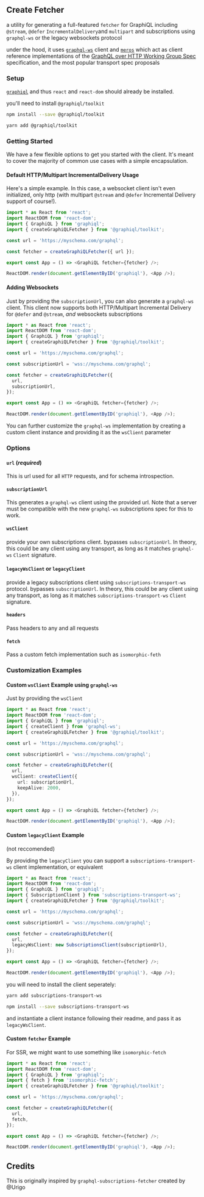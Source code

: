 ## Create Fetcher

a utility for generating a full-featured `fetcher` for GraphiQL including `@stream`, `@defer` `IncrementalDelivery`and `multipart` and subscriptions using `graphql-ws` or the legacy websockets protocol

under the hood, it uses [`graphql-ws`](https://www.npmjs.com/package/graphql-ws) client and [`meros`](https://www.npmjs.com/package/meros) which act as client reference implementations of the [GraphQL over HTTP Working Group Spec](https://github.com/graphql/graphql-over-http) specification, and the most popular transport spec proposals

### Setup

[`graphiql`](https://npmjs.com/package/graphiql) and thus `react` and `react-dom` should already be installed.

you'll need to install `@graphiql/toolkit`

```bash
npm install --save @graphiql/toolkit
```

```bash
yarn add @graphiql/toolkit
```

### Getting Started

We have a few flexible options to get you started with the client. It's meant to cover the majority of common use cases with a simple encapsulation.

#### Default HTTP/Multipart IncrementalDelivery Usage

Here's a simple example. In this case, a websocket client isn't even initialized, only http (with multipart `@stream` and `@defer` Incremental Delivery support of course!).

```ts
import * as React from 'react';
import ReactDOM from 'react-dom';
import { GraphiQL } from 'graphiql';
import { createGraphiQLFetcher } from '@graphiql/toolkit';

const url = 'https://myschema.com/graphql';

const fetcher = createGraphiQLFetcher({ url });

export const App = () => <GraphiQL fetcher={fetcher} />;

ReactDOM.render(document.getElementByID('graphiql'), <App />);
```

#### Adding Websockets

Just by providing the `subscriptionUrl`, you can also generate a `graphql-ws` client. This client now supports both HTTP/Multipart Incremental Delivery for `@defer` and `@stream`, _and_ websockets subscriptions

```ts
import * as React from 'react';
import ReactDOM from 'react-dom';
import { GraphiQL } from 'graphiql';
import { createGraphiQLFetcher } from '@graphiql/toolkit';

const url = 'https://myschema.com/graphql';

const subscriptionUrl = 'wss://myschema.com/graphql';

const fetcher = createGraphiQLFetcher({
  url,
  subscriptionUrl,
});

export const App = () => <GraphiQL fetcher={fetcher} />;

ReactDOM.render(document.getElementByID('graphiql'), <App />);
```

You can further customize the `graphql-ws` implementation by creating a custom client instance and providing it as the `wsClient` parameter

### Options

#### `url` (_required_)

This is url used for all `HTTP` requests, and for schema introspection.

#### `subscriptionUrl`

This generates a `graphql-ws` client using the provided url. Note that a server must be compatible with the new `graphql-ws` subscriptions spec for this to work.

#### `wsClient`

provide your own subscriptions client. bypasses `subscriptionUrl`. In theory, this could be any client using any transport, as long as it matches `graphql-ws` `Client` signature.

#### `legacyWsClient` or `legacyClient`

provide a legacy subscriptions client using `subscriptions-transport-ws` protocol. bypasses `subscriptionUrl`. In theory, this could be any client using any transport, as long as it matches `subscriptions-transport-ws` `Client` signature.

#### `headers`

Pass headers to any and all requests

#### `fetch`

Pass a custom fetch implementation such as `isomorphic-feth`

### Customization Examples

#### Custom `wsClient` Example using `graphql-ws`

Just by providing the `wsClient`

```ts
import * as React from 'react';
import ReactDOM from 'react-dom';
import { GraphiQL } from 'graphiql';
import { createClient } from 'graphql-ws';
import { createGraphiQLFetcher } from '@graphiql/toolkit';

const url = 'https://myschema.com/graphql';

const subscriptionUrl = 'wss://myschema.com/graphql';

const fetcher = createGraphiQLFetcher({
  url,
  wsClient: createClient({
    url: subscriptionUrl,
    keepAlive: 2000,
  }),
});

export const App = () => <GraphiQL fetcher={fetcher} />;

ReactDOM.render(document.getElementByID('graphiql'), <App />);
```

#### Custom `legacyClient` Example

(not reccomended)

By providing the `legacyClient` you can support a `subscriptions-transport-ws` client implementation, or equivalent

```ts
import * as React from 'react';
import ReactDOM from 'react-dom';
import { GraphiQL } from 'graphiql';
import { SubscriptionClient } from 'subscriptions-transport-ws';
import { createGraphiQLFetcher } from '@graphiql/toolkit';

const url = 'https://myschema.com/graphql';

const subscriptionUrl = 'wss://myschema.com/graphql';

const fetcher = createGraphiQLFetcher({
  url,
  legacyWsClient: new SubscriptionsClient(subscriptionUrl),
});

export const App = () => <GraphiQL fetcher={fetcher} />;

ReactDOM.render(document.getElementByID('graphiql'), <App />);
```

you will need to install the client seperately:

```bash
yarn add subscriptions-transport-ws
```

```bash
npm install --save subscriptions-transport-ws
```

and instantiate a client instance following their readme, and pass it as `legacyWsClient`.

#### Custom `fetcher` Example

For SSR, we might want to use something like `isomorphic-fetch`

```ts
import * as React from 'react';
import ReactDOM from 'react-dom';
import { GraphiQL } from 'graphiql';
import { fetch } from 'isomorphic-fetch';
import { createGraphiQLFetcher } from '@graphiql/toolkit';

const url = 'https://myschema.com/graphql';

const fetcher = createGraphiQLFetcher({
  url,
  fetch,
});

export const App = () => <GraphiQL fetcher={fetcher} />;

ReactDOM.render(document.getElementByID('graphiql'), <App />);
```

## Credits

This is originally inspired by `graphql-subscriptions-fetcher` created by @Urigo

